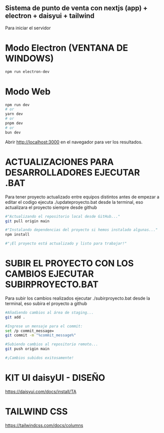 
## Sistema de punto de venta con nextjs (app) + electron + daisyui + tailwind 

Para iniciar el servidor

# Modo Electron (VENTANA DE WINDOWS)
```bash
npm run electron-dev
```
# Modo Web 
```bash
npm run dev
# or
yarn dev
# or
pnpm dev
# or
bun dev
```
Abrir [http://localhost:3000](http://localhost:3000) en el navegador para ver los resultados.


# ACTUALIZACIONES PARA DESARROLLADORES EJECUTAR .BAT
Para tener proyecto actualizado entre equipos distintos antes de empezar a editar el codigo ejecuta ./updateproyecto.bat desde la terminal, eso actualizara el proyecto siempre desde github
```bash
#"Actualizando el repositorio local desde GitHub..."
git pull origin main

#"Instalando dependencias del proyecto si hemos instalado algunas..."
npm install

#"¡El proyecto está actualizado y listo para trabajar!"
```

# SUBIR EL PROYECTO CON LOS CAMBIOS EJECUTAR SUBIRPROYECTO.BAT
Para subir los cambios realizados ejecutar ./subirproyecto.bat desde la terminal, eso subira el proyecto a github 
```bash
#Añadiendo cambios al área de staging...
git add .

#Ingrese un mensaje para el commit:
set /p commit_message=
git commit -m "%commit_message%"

#Subiendo cambios al repositorio remoto...
git push origin main

#¡Cambios subidos exitosamente!
```


# KIT UI daisyUI - DISEÑO 
https://daisyui.com/docs/install/TA

# TAILWIND CSS
https://tailwindcss.com/docs/columns 